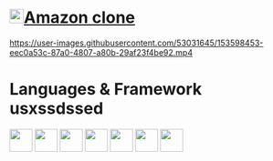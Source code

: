 <div display="flex"> 
     <h1>
         <a href="https://amzon-clone-firebase-30c00.web.app">
            <img height="25" src="https://user-images.githubusercontent.com/53031645/153598589-106dcade-45ab-44cf-80ed-c5d828213251.png">Amazon clone </a></h1>
</div>

https://user-images.githubusercontent.com/53031645/153598453-eec0a53c-87a0-4807-a80b-29af23f4be92.mp4

<div>
    <h1>Languages & Framework usxssdssed</h1>
<!--HTML-->
    <img height="40" src="https://user-images.githubusercontent.com/53031645/153595251-5cfb8a9a-f54b-4036-8e4e-fe49268f4368.svg" >
<!--CSS-->
    <img height="40" src="https://user-images.githubusercontent.com/53031645/153595267-66326064-7f0f-4d9e-b286-cb8f24804f18.svg" >
<!--GIT-->
   <img height="40" src="https://user-images.githubusercontent.com/53031645/153595250-bb37d75b-55dd-44d8-946d-89d6ab61488a.svg" >
<!--JS-->
    <img height="40" src="https://user-images.githubusercontent.com/53031645/153595254-988f657c-7f27-4879-a94d-a015e52537cd.svg" >
<!--REACT-->
    <img height="40" src="https://user-images.githubusercontent.com/53031645/153595258-3c374b78-cdc9-4b3c-81d7-01b0f7fca32b.svg" >
<!--REACT-ROUTER-->
    <img height="40" src="https://user-images.githubusercontent.com/53031645/153595263-9a2df18d-cc2d-490c-b81a-8949a1d200eb.svg" >
<!--FIREBASE-->
     <img height="40" src="https://user-images.githubusercontent.com/53031645/153595271-d4a802c1-e603-4303-9185-689ce7b8f859.svg" >




</div>
